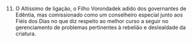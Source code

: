 ﻿11. O Altíssimo de ligação, o Filho Vorondadek adido dos governantes de Edêntia, mas comissionado como um conselheiro especial junto aos Fiéis dos Dias no que diz respeito ao melhor curso a seguir no gerenciamento de problemas pertinentes à rebelião e deslealdade da criatura.